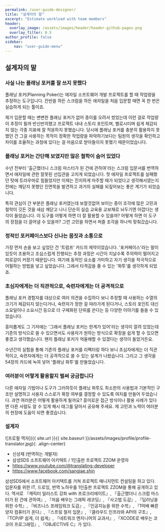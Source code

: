 ```yaml
---
permalink: /user-guide-designer/
title: "설계자의 말"
excerpt: "Estimate workload with team members"
header:
  overlay_image: /assets/images/header/header-github-pages.png
  overlay_filter: 0.5
author_profile: false
sidebar:
    nav: "user-guide-menu"
---
```


## 설계자의 말

### 사실 나는 플래닝 포커를 잘 쓰지 못했다
플래닝 포커(Planning Poker)는 애자일 소프트웨어 개발 프로젝트를 할 때 작업량을 추정하는 도구입니다. 칸반을 하든 스크럼을 하든 애자일을 처음 입문할 때면 꼭 한 번은 실습하게 되는 툴이죠.

제가 입문할 때는 변변한 플래닝 포커가 없어 종이를 오려서 썼었는데 이런 걸로 작업량이 추정이 될까 반신반의했고 프로젝트 내내 스토리 포인트며, 벨로시티며 쉽게 체감되지 않는 각종 지표에 잘 적응하지 못했습니다. 당시에 플래닝 포커를 충분히 활용하지 못했던 건 그걸 사용하는 목적이 정확한 작업량을 파악하기보다는 팀원의 생각을 확인하고 차이를 조율하는 과정에 있다는 걸 마음으로 받아들이지 못했기 때문이었습니다.

### 플래닝 포커는 간단해 보였지만 많은 철학이 숨어 있었다
수년 전부터 '출근했더니 스크럼 마스터가 된 건에 관하여'라는 스크럼 입문서를 번역하면서 애자일에 관한 잘못된 선입관을 고치게 되었습니다. 첫 애자일 프로젝트를 실패했던 탓에 트라우마로 힘들었지만 이제는 진지하게 마주할 때가 되었다고 생각해서였는지 전에는 깨닫지 못했던 진면목을 발견하고 과거의 실패를 되짚어보는 좋은 계기가 되었습니다. 

특히 관심이 간 부분은 플래닝 포커였는데 보잘것없어 보이는 종이 조각에 많은 고민과 철학이 깃든 것을 새삼 깨닫고 나니 단순히 실습 교육용 교보재로 놔두기엔 아깝다는 생각이 들었습니다. 이 도구를 어떻게 하면 더 잘 활용할 수 있을까? 어떻게 하면 이 도구의 장점을 더 끌어낼 수 있을까? 그런 고민을 하면서 퍼즐 조각을 하나씩 맞춰갔습니다.

### 정적인 포커페이스보다 신나는 몸짓과 소통으로
가장 먼저 손을 보고 싶었던 건 '트럼프' 카드의 제약이었습니다. '포커페이스'라는 말이 있듯이 조용하고 조심스럽게 진행되는 추정 과정은 시간이 지날수록 주의력이 떨어지고 피로감이 커졌기 때문입니다. 여기에 동적인 요소를 가미하고 자기 생각을 적극적으로 어필하는 방법을 넣고 싶었습니다. 그래서 타격감을 줄 수 있는 '화투'를 생각하게 되었죠.

### 초심자에게는 더 직관적으로, 숙련자에게는 더 공격적으로
플래닝 포커 경험자를 대상으로 여러 의견을 수집하다 보니 추정할 때 사용하는 수열의 크기가 체감되지 않는다거나, 숙련자가 정한 걸 따라가게 된다거나, 스토리 포인트 대신 소요일이나 소요시간 등으로 더 구체화된 단위를 쓴다는 등 다양한 이야기를 들을 수 있었습니다.

흥미롭게도 그 기저에는 '그래서 플래닝 포커는 한계가 있어'라는 생각이 깔려 있었는데 기존의 방식으로 쓸 수 있으면서도 사용자가 원하는 방식으로 확장을 쉽게 할 수 있으면 좋겠고 생각했습니다. 왠지 플래닝 포커가 억울해할 수 있겠다는 생각이 들었거든요.

수년간의 실험을 통해 기존의 플래닝 포커를 리팩터링 하다 보니 초심자에게는 더 직관적이고, 숙련자에게는 더 공격적으로 쓸 수 있는 설계가 나왔습니다. 그리고 그 생각을 54장의 카드에 녹여 넣어 '플래닝 화투'를 만들었습니다.

### 여러분이 어떻게 활용할지 벌써 궁금합니다
다른 애자일 기법이나 도구가 그러하듯이 플래닝 화투도 최소한의 사용법과 기본적인 구조만 설명하고 사용자 스스로가 확장 여부를 결정할 수 있도록 여지를 만들어 두었습니다. 과연 여러분은 어떻게 활용하게 될까요? 
흥미로운 접근 방식이나 활용 사례가 있다면 다른 사람도 알 수 있게 해시 태그를 달아서 공유해 주세요. 제 고민과 노력이 여러분의 현장에 도움이 되면 좋겠습니다.


### 설계자

![프로필 역자]({{ site.url }}{{ site.baseurl }}/assets/images/profile/profile-translator.jpg){: .align-center}
* 신상재 (번역하는 개발자)
* 삼성SDS 소프트웨어 아키텍트 / 1인출판 프로젝트 ZZOM 운영자
* <a href="https://www.youtube.com/@translating-developer" target="_blank">https://www.youtube.com/@translating-developer</a>
* <a href="https://www.facebook.com/sangjae.shin" target="_blank">https://www.facebook.com/sangjae.shin</a>

삼성SDS에서 소프트웨어 아키텍트를 거쳐 프로젝트 매니지먼트 컨설팅을 하고 있다. 입문자를 위한 IT, 드로잉, 번역 노하우를 1인출판 프로젝트 ZZOM을 통해 공개하고 있다. 역서로 『캐릭터 일러스트 강좌 with 프로크리에이트』, 『출근했더니 스크럼 마스터가 된 건에 관하여』, 『처음 배우는 그래픽 레코딩』, 『사고법 도감』, 『딥러닝을 위한 수학』, 『비즈니스 프레임워크 도감』, 『인공지능을 위한 수학』, 『1억배 빠른 양자 컴퓨터가 온다』, 『스프링 철저 입문』, 『클라우드 인프라와 API의 구조』, 『TCP/IP 쉽게, 더 쉽게』, 『네트워크 엔지니어의 교과서』, 『XCODE로 배우는 코코아 프로그래밍』, 『OBJECTIVE C』가 있다.
